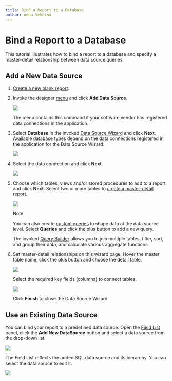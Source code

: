 ```yaml
---
title: Bind a Report to a Database
author: Anna Vekhina
---
```

# Bind a Report to a Database

This tutorial illustrates how to bind a report to a database and specify a master-detail relationship between data source queries.

## Add a New Data Source

1. [Create a new blank report](../../report-designer/add-new-reports.md).
1. Invoke the designer [menu](../report-designer-tools/menu.md) and click **Add Data Source**.

   ![](../../../images/eurd-web-data-source-menu.png) 

   The menu contains this command if your software vendor has registered data connections in the application.

1. Select **Database** in the invoked [Data Source Wizard](../report-designer-tools/data-source-wizard.md) and click **Next**. Available database types depend on the data connections registered in the application for the Data Source Wizard.

    ![](../../../images/eurd-web-data-source-wizard-select-db.png)

1. Select the data connection and click **Next**.

    ![](../../../images/eurd-web-data-source-wizard-choose-a-data-connection.png)

1. Choose which tables, views and/or stored procedures to add to a report and click **Next**. Select two or more tables to [create a master-detail report](../create-reports/master-detail-reports-with-detail-report-bands.md).

    ![](../../../images/eurd-web-data-source-wizard-create-a-query-automatically.png)
    
    > [!NOTE]
    > You can also create [custom queries](../report-designer-tools/data-source-wizard\specify-data-source-settings-database.md) to shape data at the data source level. Select **Queries** and click the plus button to add a new query.
    > 
    > The invoked [Query Builder](../report-designer-tools/query-builder.md) allows you to join multiple tables, filter, sort, and group their data, and calculate various aggregate functions.
      

1. Set master-detail relationships on this wizard page. Hover the master table name, click the plus button and choose the detail table. 

    ![](../../../images/eurd-web-binding-data-source-wizard-master-detail-relations.png)

    Select the required key fields (columns) to connect tables. 

    ![](../../../images/eurd-web-binding-data-source-wizard-master-detail-key-fields.png)

    Click **Finish** to close the Data Source Wizard.


## Use an Existing Data Source

You can bind your report to a predefined data source. Open the [Field List](../report-designer-tools/ui-panels/field-list.md) panel, click the **Add New DataSource** button and select a data source from the drop-down list.

![](../../../images/eurd-web-binding-field-list-add-data-source.png)

The Field List reflects the added SQL data source and its hierarchy. You can select the data source to edit it.

![](../../../images/eurd-web-binding-field-list-hierarchy.png)
